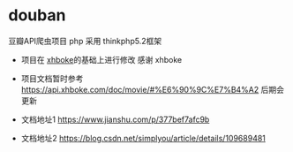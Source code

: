 # douban
豆瓣API爬虫项目 php 采用 thinkphp5.2框架

- 项目在 [xhboke](https://github.com/xhboke)的基础上进行修改 感谢 xhboke
- 项目文档暂时参考 https://api.xhboke.com/doc/movie/#%E6%90%9C%E7%B4%A2 后期会更新

- 文档地址1 https://www.jianshu.com/p/377bef7afc9b
- 文档地址2 https://blog.csdn.net/simplyou/article/details/109689481
